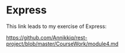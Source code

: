 # Express

This link leads to my exercise of Express:

https://github.com/Annikkiq/rest-project/blob/master/CourseWork/module4.md